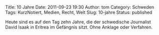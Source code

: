 Title: 10 Jahre
Date: 2011-09-23 19:30
Author: tom
Category: Schweden
Tags: KurzNotiert, Medien, Recht, Welt
Slug: 10-jahre
Status: published

Heute sind es auf den Tag zehn Jahre, die der schwedische Journalist
David Isaak in Eritrea im Gefängnis sitzt. Ohne Anklage oder Verfahren.

